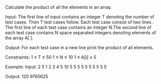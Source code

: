 Calculate the product of all the elements in an array.

Input:
The first line of input contains an integer T denoting the number of test cases. Then T test cases follow. Each test case consist of two lines . The first line of each test case contains an integer N.The second line of each test case contains N space separated integers denoting elements of the array A[ ].

Output:
For each test case in a new line print the product of all elements.

Constraints:
1  ≤ T  ≤  50
1  ≤  N  ≤  10
1  ≤  A[i]  ≤  5

Example:
Input:
2
5
1 2 3 4 5
10
5 5 5 5 5 5 5 5 5 5

Output:
120
9765625